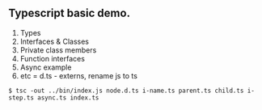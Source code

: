 ## Typescript basic demo.

1. Types
2. Interfaces & Classes
3. Private class members
4. Function interfaces
5. Async example
6. etc = d.ts - externs, rename js to ts

```
$ tsc -out ../bin/index.js node.d.ts i-name.ts parent.ts child.ts i-step.ts async.ts index.ts
```
